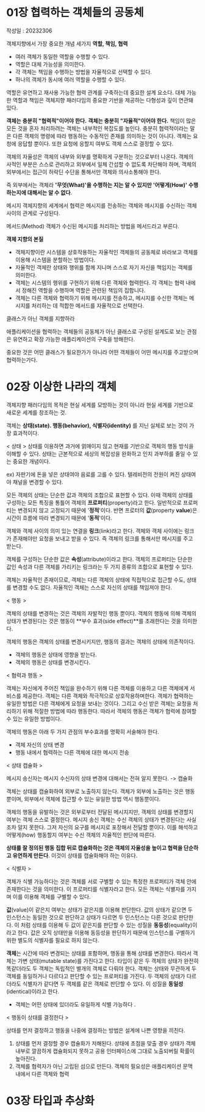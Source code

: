 # 01장 협력하는 객체들의 공동체

작성일 : 20232306

객체지향에서 가장 중요한 개념 세가지 **역할, 책임, 협력** 

- 여러 객체가 동일한 역할을 수행할 수 있다.
- 역할은 대체 가능성을 의미한다.
- 각 객체는 책임을 수행하는 방법을 자율적으로 선택할 수 있다.
- 하나의 객체가 동시에 여러 역할을 수행할 수 있다. 

역할은 유연하고 재사용 가능한 협력 관계를 구축하는데 중요한 설계 요소다. 
대체 가능한 역할과 책임은 객체지향 패러다임의 중요한 기반을 제공하는 다형성과 깊이 연관돼 있다. 

**객체는 충분히 "협력적"이어야 한다.**
**객체는 충분히 "자율적"이어야 한다.**
책임이 많은 모든 것을 혼자 처리하려는 객체는 내부적인 복잡도를 높인다. 
충분히 협력적이라는 말은 다른 객체의 명령에 따라 행동하는 수동적인 존재를 의미하는 것이 아니다. 객체는 요청에 응답할 뿐이다. 또한 요청에 응할지 여부도 객체 스스로 결정할 수 있다. 

객체의 자율성은 객체의 내부와 외부를 명확하게 구분하는 것으로부터 나온다. 
객체의 사적인 부분은 스스로 관리하고 외부에서 일체 간섭할 수 없도록 차단해야 하며, 객체의 외부에서는 접근이 허락딘 수단을 통해서만 객체와 의사소통해야 한다. 

즉 외부에서는 객체라 **'무엇(What)'을 수행하는 지는 알 수 있지만 '어떻게(How)' 수행하는지에 대해서는 알 수 없다**. 


메시지 
객체지향의 세계에서 협력은 메시지를 전송하는 객체와 메시지를 수신하는 객체 사이의 관계로 구성된다. 

메서드(Method)
객체가 수신된 메시지를 처리하는 방법을 메서드라고 부른다. 

**객체 지향의 본질** 

- 객체지향이란 시스템을 상호작용하는 자율적인 객체들의 공동체로 바라보고 객체를 이용해 시스템을 분할하는 방법이다. 
- 자율적인 객체란 상태와 행위를 함께 지니며 스스로 자기 자신을 책임지는 객체를 의미한다.
- 객체는 시스템의 행위를 구현하기 위해 다른 객체와 협력한다. 각 객체는 협력 내에서 정해진 역할을 수행하며 역할은 관련된 책임의 집합니다. 
- 객체는 다른 객체와 협력하기 위해 메시지를 전송하고, 메시지를 수신한 객체는 메시지를 처리하는 데 적합한 메서드를 자율적으로 선택한다. 


클래스가 아닌 객체를 지향하라 

애플리케이션을 협력하는 객체들의 공동체가 아닌 클래스로 구성된 설계도로 보는 관점은 유연하고 확장 가능한 애플리케이션의 구축을 방해한다. 

중요한 것은 어떤 클래스가 필요한가가 아니라 어떤 객체들이 어떤 메시지를 주고받으며 협력하는가다. 

# 02장 이상한 나라의 객체

객체지향 패러다임의 목적은 현실 세계를 모방하는 것이 아니라 현실 세계를 기반으로 새로운 세계를 창조하는 것. 

객체는 **상태(state). 행동(behavior), 식별자(identity)** 를 지닌 실체로 보는 것이 가장 효과적이다. 

< 상태 > 
상태를 이용하면 과거에 얽매이지 않고 현재를 기반으로 객체의 행동 방식을 이해할 수 있다. 상태는  근본적으로 세상의 복잡성을 완화하고 인지 과부하를 줄일 수 있는 중요한 개념이다. 

ex) 자판기에 돈을 넣은 상태여야 음료를 고를 수 있다. 
     텔레비전의 전원이 켜진 상태여야 채널을 변경할 수 있다. 

모든 객체의 상태는 단순한 값과 객체의 조합으로 표현할 수 있다. 이때 객체의 상태를 구성하는 모든 특징을 통틀어 객체의 **프로퍼티**(property)라고 한다. 일반적으로 프로퍼티는 변경되지 않고 고정되기 때문에 '**정적**'이다. 반면 프로터의 **값**(property **value**)은 시간이 흐름에 따라 변경되기 때문에 '**동적**'이다. 

객체와 객체 사이의 의미 있는 연결을 **링크**(link)라고 한다. 객체와 객체 사이에는 링크가 존재해야만 요청을 보내고 받을 수 있다. 즉 객체의 링크를 통해서만 메시지를 주고 받는다. 

객체를 구성하는 단순한 값은 **속성**(attribute)이라고 한다. 객체의 프로퍼티는 단순한 값인 속성과 다른 객체를 가리키는 링크라는 두 가지 종류의 조합으로 표현할 수 있다. 

객체는 자율적인 존재이므로, 객체는 다른 객체의 상태에 직접적으로 접근할 수도, 상태를 변경할 수도 없다. 자율적인 객체는 스스로 자신의 상태를 책임져야 한다. 

< 행동 >

객체의 상태를 변경하는 것은 객체의 자발적인 행동 뿐이다. 객체의 행동에 의해 객체의 상태가 변경된다는 것은 행동이 **부수 효과(side effect)**를 초래한다는 것을 의미한다. 

객체의 행동은 객체의 상태를 변경시키지만, 행동의 결과는 객체의 상태에 의존적이다. 

- 객체의 행동은 상태에 영향을 받는다.
- 객체의 행동은 상태를 변경시킨다.

< 협력과 행동 >

객체는 자신에게 주어진 책임을 완수하기 위해 다른 객체를 이용하고 다른 객체에게 서비스를 제공한다. 객체는 다른 객체와 적극적으로 상호작용하며한다. 객체가 협력하는 유일한 방법은 다른 객체에게 요청을 보내는 것이다. 그리고 수신 받은 객체는 요청을 처리하기 위해 적절한 방법에 따라 행동한다. 따라서 객체의 행동은 객체가 협력에 참여할 수 있는 유일한 방법이다. 

객체의 행동은 아래 두 가지 관점의 부수효과를 명확히 서술해야 한다. 
- 객체 자신의 상태 변경
- 행동 내에서 협력하는 다른 객체에 대한 메시지 전송

< 상태 캡슐화 >

메시지 송신자는 메시지 수신자의 상태 변경에 대해서는 전혀 알지 못한다. -> 캡슐화 

객체는 상태를 캡슐화하여 외부로 노출하지 않는다. 객체가 외부에 노출하는 것은 행동뿐이며, 외부에서 객체에 접근할 수 있는 유일한 방법 역시 행동뿐이다. 

객체의 행동을 유발하는 것은 외부로부터 전달된 메시지지만, 객체의 상태를 변경할지 여부는 객체 스스로 결정한다. 메시지 송신 객체는 수신 객체의 상태가 변경된다는 사실 조차 알지 못한다. 그저 자신의 요구를 메시지로 포장해서 전달할 뿐이다. 이를 해석하고 어떻게(how) 행동할지 여부는 수신 객체의 자율적인 판단에 따른다. 

**상태를 잘 정의된 행동 집합 뒤로 캡슐화하는 것은 객체의 자율성을 높이고 협력을 단순하고 유연하게 만든다**. 이것이 상태를 캡슐화해야 하는 이유다. 

< 식별자 > 

객체가 식별 가능하다는 것은 객체를 서로 구별할 수 있는 특정한 프로퍼티가 객체 안에 존재한다는 것을 의미한다. 이 프로퍼티를 식별자라고 한다. 모든 객체는 식별자를 가지며 이를 이용해 객체를 구별할 수 있다. 

**값**(value)이 같은지 여부는 상태가 같은지를 이용해 판단한다. 값의 상태가 같으면 두 인스턴스는 동일한 것으로 판단하고 상태가 다르면 두 인스턴스는 다른 것으로 판단한다. 이 처럼 상태를 이용해 두 값이 같은지를 판단할 수 있는 성질을 **동등성**(equality)이라고 한다. 값은 오직 상태만을 이용해 동등성을 판단하기 때문에 인스턴스를 구별하기 위한 별도의 식별자를 필요로 하지 않는다. 

**객체**는 시간에 따라 변경되는 상태를 포함하며, 행동을 통해 상태를 변경한다. 따라서 객체는 가변 상태(mutable state)를 가진다고 한다. 타입이 같은 두 객체의 상태가 완전히 똑같더라도 두 객체는 독립적인 별개의 객체로 다뤄야 한다. 객체는 상태와 무관하게 두 객체를 동일하거나 다르다고 판단할 수 있는 프로퍼티를 가진다. 두 객체의 상태가 다르더라도 식별자가 같다면 두 객체를 같은 객체로 판단할 수 있다. 이 성질을 **동일성**(identical)이라고 한다.

- 객체는 어떤 상태에 있더라도 유일하게 식별 가능하다 .

< 행동이 상태를 결정한다 > 

상태를 먼저 결정하고 행동을 나중에 결정하는 방법은 설계에 나쁜 영향을 끼친다. 

1. 상태를 먼저 결정할 경우 캡슐화가 저해된다. 상태에 초점을 맞출 경우 상태가 객체 내부로 깔끔하게 캡슐화되지 못하고 공용 인터페이스에 그대로 노출되버릴 확률이 높아진다. 
2. 객체를 협력자가 아닌 고립된 섬으로 만든다. 객체의 필요성은 애플리케이션 문맥 내에서 다른 객체와 협력

# 03장 타입과 추상화